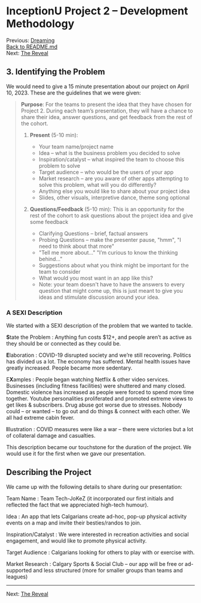 # InceptionU Project 2 &ndash; Development Methodology

Previous:  [Dreaming](2_Dreaming.md)<br />
[Back to README.md](../README.md)<br />
Next:  [The Reveal](4_Reveal.md)

## 3. Identifying the Problem

We would need to give a 15 minute presentation about our project on April 10, 2023.  These are the guidelines that we were given:

> **Purpose**:  For the teams to present the idea that they have chosen for Project 2.  During each team’s presentation, they will have a chance to share their idea, answer questions, and get feedback from the rest of the cohort.
>
> 1. **Present** (5-10 min):
>     - Your team name/project name
>     - Idea &ndash; what is the business problem you decided to solve
>     - Inspiration/catalyst &ndash; what inspired the team to choose this problem to solve
>     - Target audience &ndash; who would be the users of your app
>     - Market research &ndash; are you aware of other apps attempting to solve this problem, what will you do differently?
>     - Anything else you would like to share about your project idea
>     - Slides, other visuals, interpretive dance, theme song optional
>
> 2. **Questions/Feedback** (5-10 min):  This is an opportunity for the rest of the cohort to ask questions about the project idea and give some feedback
>     - Clarifying Questions &ndash; brief, factual answers
>     - Probing Questions &ndash; make the presenter pause, "hmm", "I need to think about that more"
>     - "Tell me more about…" "I’m curious to know the thinking behind..."
>     - Suggestions about what you think might be important for the team to consider
>     - What would you most want in an app like this?
>     - Note:  your team doesn't have to have the answers to every question that might come up, this is just meant to give you ideas and stimulate discussion around your idea.

### A SEXI Description

We started with a SEXI description of the problem that we wanted to tackle.

**S**tate the Problem
: Anything fun costs $12+, and people aren’t as active as they should be or connected as they could be.

**E**laboration
: COVID-19 disrupted society and we’re still recovering.  Politics has divided us a lot.  The economy has suffered.  Mental health issues have greatly increased.  People became more sedentary.

E**X**amples
: People began watching Netflix &amp; other video services.  Businesses (including fitness facilities) were shuttered and many closed.  Domestic violence has increased as people were forced to spend more time together.  Youtube personalities proliferated and promoted extreme views to get likes &amp; subscribers.  Drug abuse got worse due to stresses.  Nobody could &ndash; or wanted &ndash; to go out and do things &amp; connect with each other.  We all had extreme cabin fever.

**I**llustration
: COVID measures were like a war &ndash; there were victories but a lot of collateral damage and casualties.

This description became our touchstone for the duration of the project.  We would use it for the first when we gave our presentation.

## Describing the Project

We came up with the following details to share during our presentation:

Team Name
: Team Tech-JoKeZ (it incorporated our first initials and reflected the fact that we appreciated high-tech humour).

Idea
: An app that lets Calgarians create ad-hoc, pop-up physical activity events on a map and invite their besties/randos to join.

Inspiration/Catalyst
: We were interested in recreation activities and social engagement, and would like to promote physical activity.

Target Audience
: Calgarians looking for others to play with or exercise with.

Market Research
: Calgary Sports &amp; Social Club – our app will be free or ad-supported and less structured (more for smaller groups than teams and leagues)

---

Next:  [The Reveal](4_Reveal.md)